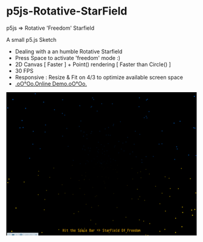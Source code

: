 # p5js-Rotative-StarField
p5js => Rotative 'Freedom' Starfield

A small p5.js Sketch
+ Dealing with a an humble Rotative Starfield
+ Press Space to activate 'freedom' mode :)
+ 2D Canvas [ Faster ] + Point() rendering [ Faster than Circle() ]
+ 30 FPS
+ Responsive : Resize & Fit on 4/3 to optimize available screen space
+ [.oO°Oo.Online Demo.oO°Oo.](https://captainfurax.github.io/p5js-Wavy-DotFlag/)

![StarField](https://github.com/CaptainFurax/p5js-Rotative-StarField/blob/main/rsc/CPT2203262309-1268x951.png)
